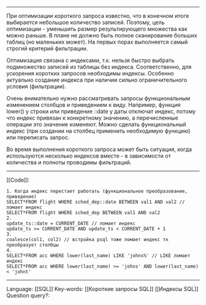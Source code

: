 ___
При оптимизации короткого запроса известно, что в конечном итоге выбирается небольшое количество записей. Поэтому, цель оптимизации - уменьшить размер результирующего множества как можно раньше. В плане не должно быть полное сканирование больших таблиц (но маленьких может). На первых порах выполняется самый строгий критерий фильтрации. 

Оптимизация связана с индексами, т.к. нельзя быстро выбрать подмножество записей из таблицы без индекса. Соответственно, для ускорения коротких запросов необходимы индексы. Особенно актуально создание индекса при наличии сильно ограничительного условия (фильтрации). 

Очень внимательно нужно рассматривать запросы функциональным изменением столбцов и приведением к виду. Например, функция lower() у строки или приведение ::date у даты отключат индекс, потому что индекс привязан к конкретному значению, а перечисленные операции это значение изменяют. Можно сделать функциональный индекс (при создании на столбец применить необходимую функцию) или переписать запрос.

Во время выполнения короткого запроса может быть ситуация, когда используются несколько индексов вместе - в зависимости от количества и полноты проводимы фильтраций. 
___
[[Code]]:
```
1. Когда индекс перестает работать (функциональное преобразование, приведение)
SELECT*FROM flight WHERE sched_dep::date BETWEEN val1 AND val2 // ломает индекс
SELECT*FROM flight WHERE sched_dep BETWEEN val1 AND val2
2.
update_ts::date = CURRENT_DATE // ломает индекс
update_ts >= CURRENT_DATE AND update_ts < CURRENT_DATE + 1
3.
coalesce(col1, col2) // встройка psql тоже ломает индекс тк преобразует столбцы
4.
SELECT*FROM acc WHERE lower(last_name) LIKE 'johns%' // LIKE ломает индекс
SELECT*FROM acc WHERE lower(last_name) >= 'johns' AND lower(last_name) < 'johnt'
```
___
Language: [[SQL]]
Key-words:  [[Короткие запросы SQL]] [[Индексы SQL]]
Question query?: 